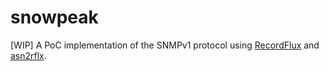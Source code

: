 # snowpeak

[WIP] A PoC implementation of the SNMPv1 protocol using [RecordFlux] and [asn2rflx].

[recordflux]: https://github.com/Componolit/RecordFlux
[asn2rflx]: https://github.com/rami3l/asn2rflx
